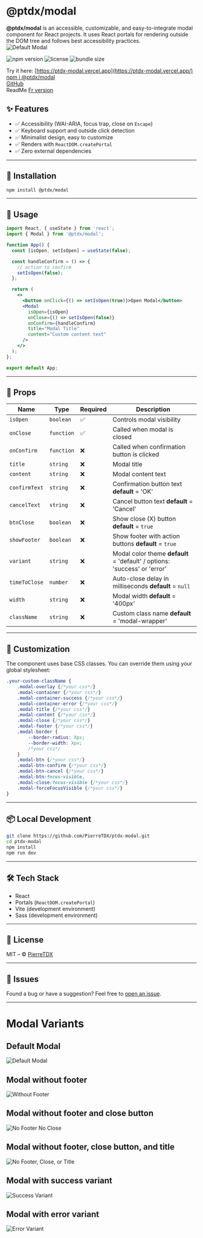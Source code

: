 # @ptdx/modal

**@ptdx/modal** is an accessible, customizable, and easy-to-integrate modal component for React projects. It uses React portals for rendering outside the DOM tree and follows best accessibility practices.  
![Default Modal](https://raw.githubusercontent.com/PierreTDX/ptdx-modal/main/public/img/modal-all.png)

![npm version](https://img.shields.io/npm/v/@ptdx/modal)
![license](https://img.shields.io/npm/l/@ptdx/modal)
![bundle size](https://img.shields.io/bundlephobia/minzip/@ptdx/modal)

Try it here: [https://ptdx-modal.vercel.app](https://ptdx-modal.vercel.app/)  
[npm i @ptdx/modal](https://www.npmjs.com/package/@ptdx/modal)  
[GitHub](https://github.com/PierreTDX/tdx-modal)  
ReadMe [Fr version](https://github.com/PierreTDX/ptdx-modal/blob/main/README.fr.md)

## ✨ Features

- ✅ Accessibility (WAI-ARIA, focus trap, close on `Escape`)
- ✅ Keyboard support and outside click detection
- ✅ Minimalist design, easy to customize
- ✅ Renders with `ReactDOM.createPortal`
- ✅ Zero external dependencies

---

## 🚀 Installation

```bash
npm install @ptdx/modal
```

---

## 🔧 Usage

```jsx
import React, { useState } from 'react';
import { Modal } from '@ptdx/modal';

function App() {
  const [isOpen, setIsOpen] = useState(false);

  const handleConfirm = () => {
    // action to confirm
    setIsOpen(false);
  };

  return (
    <>
      <button onClick={() => setIsOpen(true)}>Open Modal</button>
      <Modal
        isOpen={isOpen}
        onClose={() => setIsOpen(false)}
        onConfirm={handleConfirm}
        title="Modal Title"
        content="Custom content text"
      />
    </>
  );
};

export default App;
```

---

## 🧩 Props

| Name          | Type        | Required | Description                                                                |
|---------------|-------------|----------|----------------------------------------------------------------------------|
| `isOpen`      | `boolean`   | ✅       | Controls modal visibility                                                  |
| `onClose`     | `function`  | ✅       | Called when modal is closed                                                |
| `onConfirm`   | `function`  | ❌       | Called when confirmation button is clicked                                |
| `title`       | `string`    | ❌       | Modal title                                                                |
| `content`     | `string`    | ❌       | Modal content text                                                         |
| `confirmText` | `string`    | ❌       | Confirmation button text **default** = 'OK'                                |
| `cancelText`  | `string`    | ❌       | Cancel button text **default** = 'Cancel'                                  |
| `btnClose`    | `boolean`   | ❌       | Show close (X) button **default** = `true`                                 |
| `showFooter`  | `boolean`   | ❌       | Show footer with action buttons **default** = `true`                       |
| `variant`     | `string`    | ❌       | Modal color theme **default** = 'default' / options: 'success' or 'error' |
| `timeToClose` | `number`    | ❌       | Auto-close delay in milliseconds **default** = `null`                      |
| `width`       | `string`    | ❌       | Modal width **default** = '400px'                                          |
| `className`   | `string`    | ❌       | Custom class name **default** = 'modal-wrapper'                            |

---

## 🎨 Customization

The component uses base CSS classes. You can override them using your global stylesheet:

```css
.your-custom-className {
    .modal-overlay {/*your css*/}
    .modal-container {/*your css*/}
    .modal-container-success {/*your css*/}
    .modal-container-error {/*your css*/}
    .modal-title {/*your css*/}
    .modal-content {/*your css*/}
    .modal-close {/*your css*/}
    .modal-footer {/*your css*/}
    .modal-border {
        --border-radius: Xpx;
        --border-width: Xpx;
        /*your css*/
    }
    .modal-btn {/*your css*/}
    .modal-btn-confirm {/*your css*/}
    .modal-btn-cancel {/*your css*/}
    .modal-btn:focus-visible,
    .modal-close:focus-visible {/*your css*/}
    .modal-forceFocusVisible {/*your css*/}
}
```

---

## 📦 Local Development

```bash
git clone https://github.com/PierreTDX/ptdx-modal.git
cd ptdx-modal
npm install
npm run dev
```

---

## 🛠 Tech Stack

- React
- Portals (`ReactDOM.createPortal`)
- Vite (development environment)
- Sass (development environment)

---

## 📄 License

MIT – © [PierreTDX](https://github.com/PierreTDX)

---

## 🚨 Issues

Found a bug or have a suggestion? Feel free to [open an issue](https://github.com/PierreTDX/ptdx-modal/issues).

---

# Modal Variants

## Default Modal
![Default Modal](https://raw.githubusercontent.com/PierreTDX/ptdx-modal/main/public/img/modal-all.png)

## Modal without footer
![Without Footer](https://raw.githubusercontent.com/PierreTDX/ptdx-modal/main/public/img/modal-withoutFooter.png)

## Modal without footer and close button
![No Footer No Close](https://raw.githubusercontent.com/PierreTDX/ptdx-modal/main/public/img/modal-withoutFooterAndBtnClose.png)

## Modal without footer, close button, and title
![No Footer, Close, or Title](https://raw.githubusercontent.com/PierreTDX/ptdx-modal/main/public/img/modal-withoutFooterAndBtnCloseAndTitle.png)

## Modal with success variant
![Success Variant](https://raw.githubusercontent.com/PierreTDX/ptdx-modal/main/public/img/modal-withoutFooterAndBtnCloseAndTitle-Succes.png)

## Modal with error variant
![Error Variant](https://raw.githubusercontent.com/PierreTDX/ptdx-modal/main/public/img/modal-withoutFooterAndBtnCloseAndTitle-Error.png)